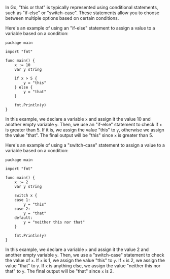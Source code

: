 In Go, "this or that" is typically represented using conditional statements, such as "if-else" or "switch-case". These statements allow you to choose between multiple options based on certain conditions.

Here's an example of using an "if-else" statement to assign a value to a variable based on a condition:

```
package main
  
import "fmt"
  
func main() {
    x := 10
    var y string
  
    if x > 5 {
        y = "this"
    } else {
        y = "that"
    }
  
    fmt.Println(y)
}
```

In this example, we declare a variable `x` and assign it the value 10 and another empty variable `y`. Then, we use an "if-else" statement to check if `x` is greater than 5. If it is, we assign the value "this" to `y`, otherwise we assign the value "that". The final output will be "this" since `x` is greater than 5.

Here's an example of using a "switch-case" statement to assign a value to a variable based on a condition:

```
package main
  
import "fmt"
  
func main() {
    x := 2
    var y string
  
    switch x {
    case 1:
        y = "this"
    case 2:
        y = "that"
    default:
        y = "neither this nor that"
    }
  
    fmt.Println(y)
}
```

In this example, we declare a variable `x` and assign it the value 2 and another empty variable `y`. Then, we use a "switch-case" statement to check the value of `x`. If `x` is 1, we assign the value "this" to `y`. If `x` is 2, we assign the value "that" to `y`. If `x` is anything else, we assign the value "neither this nor that" to `y`. The final output will be "that" since `x` is 2.